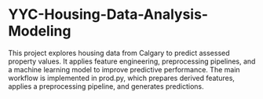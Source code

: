 # YYC-Housing-Data-Analysis-Modeling
This project explores housing data from Calgary to predict assessed property values. It applies feature engineering, preprocessing pipelines, and a machine learning model to improve predictive performance.  The main workflow is implemented in prod.py, which prepares derived features, applies a preprocessing pipeline, and generates predictions.
